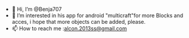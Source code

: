 - 👋 Hi, I’m @Benja707
- 👀 I’m interested in his app for android "multicraft"for more 
     Blocks and acces, i hope that more objects can be added, please.
- 📫 How to reach me :alcon.2013ss@gmail.com 

<!---
Benja707/Benja707 is a ✨ special ✨ repository because its `README.md` (this file) appears on your GitHub profile.
You can click the Preview link to take a look at your changes.
--->
